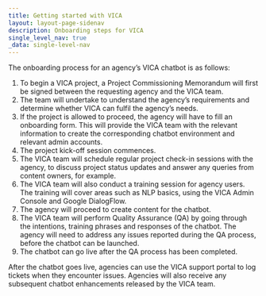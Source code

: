 ```yaml
---
title: Getting started with VICA
layout: layout-page-sidenav
description: Onboarding steps for VICA
single_level_nav: true
_data: single-level-nav
---
```


The onboarding process for an agency’s VICA chatbot is as follows:

1. To begin a VICA project, a Project Commissioning Memorandum will first be signed between the requesting agency and the VICA team.
2. The team will undertake to understand the agency’s requirements and determine whether VICA can fulfil the agency’s needs.
3. If the project is allowed to proceed, the agency will have to fill an onboarding form. This will provide the VICA team with the relevant information to create the corresponding chatbot environment and relevant admin accounts.
4. The project kick-off session commences.
5. The VICA team will schedule regular project check-in sessions with the agency, to discuss project status updates and answer any queries from content owners, for example.
6. The VICA team will also conduct a training session for agency users. The training will cover areas such as NLP basics, using the VICA Admin Console and Google DialogFlow.
7. The agency will proceed to create content for the chatbot.
8. The VICA team will perform Quality Assurance (QA) by going through the intentions, training phrases and responses of the chatbot. The agency will need to address any issues reported during the QA process, before the chatbot can be launched.
9.  The chatbot can go live after the QA process has been completed.

After the chatbot goes live, agencies can use the VICA support portal to log tickets when they encounter issues. Agencies will also receive any subsequent chatbot enhancements released by the VICA team.
